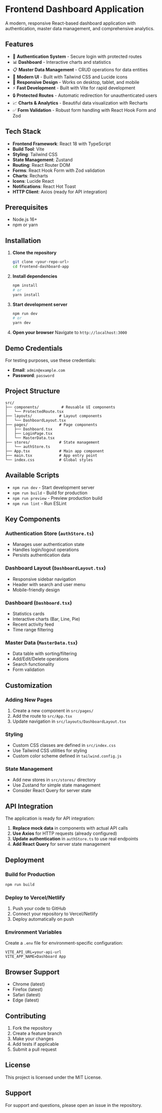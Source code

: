 # Frontend Dashboard Application

A modern, responsive React-based dashboard application with authentication, master data management, and comprehensive analytics.

## Features

- 🔐 **Authentication System** - Secure login with protected routes
- 📊 **Dashboard** - Interactive charts and statistics
- 📋 **Master Data Management** - CRUD operations for data entities
- 🎨 **Modern UI** - Built with Tailwind CSS and Lucide icons
- 📱 **Responsive Design** - Works on desktop, tablet, and mobile
- ⚡ **Fast Development** - Built with Vite for rapid development
- 🔒 **Protected Routes** - Automatic redirection for unauthenticated users
- 📈 **Charts & Analytics** - Beautiful data visualization with Recharts
- ✅ **Form Validation** - Robust form handling with React Hook Form and Zod

## Tech Stack

- **Frontend Framework**: React 18 with TypeScript
- **Build Tool**: Vite
- **Styling**: Tailwind CSS
- **State Management**: Zustand
- **Routing**: React Router DOM
- **Forms**: React Hook Form with Zod validation
- **Charts**: Recharts
- **Icons**: Lucide React
- **Notifications**: React Hot Toast
- **HTTP Client**: Axios (ready for API integration)

## Prerequisites

- Node.js 16+ 
- npm or yarn

## Installation

1. **Clone the repository**
   ```bash
   git clone <your-repo-url>
   cd frontend-dashboard-app
   ```

2. **Install dependencies**
   ```bash
   npm install
   # or
   yarn install
   ```

3. **Start development server**
   ```bash
   npm run dev
   # or
   yarn dev
   ```

4. **Open your browser**
   Navigate to `http://localhost:3000`

## Demo Credentials

For testing purposes, use these credentials:
- **Email**: `admin@example.com`
- **Password**: `password`

## Project Structure

```
src/
├── components/          # Reusable UI components
│   └── ProtectedRoute.tsx
├── layouts/            # Layout components
│   └── DashboardLayout.tsx
├── pages/              # Page components
│   ├── Dashboard.tsx
│   ├── LoginPage.tsx
│   └── MasterData.tsx
├── stores/             # State management
│   └── authStore.ts
├── App.tsx             # Main app component
├── main.tsx            # App entry point
└── index.css           # Global styles
```

## Available Scripts

- `npm run dev` - Start development server
- `npm run build` - Build for production
- `npm run preview` - Preview production build
- `npm run lint` - Run ESLint

## Key Components

### Authentication Store (`authStore.ts`)
- Manages user authentication state
- Handles login/logout operations
- Persists authentication data

### Dashboard Layout (`DashboardLayout.tsx`)
- Responsive sidebar navigation
- Header with search and user menu
- Mobile-friendly design

### Dashboard (`Dashboard.tsx`)
- Statistics cards
- Interactive charts (Bar, Line, Pie)
- Recent activity feed
- Time range filtering

### Master Data (`MasterData.tsx`)
- Data table with sorting/filtering
- Add/Edit/Delete operations
- Search functionality
- Form validation

## Customization

### Adding New Pages
1. Create a new component in `src/pages/`
2. Add the route to `src/App.tsx`
3. Update navigation in `src/layouts/DashboardLayout.tsx`

### Styling
- Custom CSS classes are defined in `src/index.css`
- Use Tailwind CSS utilities for styling
- Custom color scheme defined in `tailwind.config.js`

### State Management
- Add new stores in `src/stores/` directory
- Use Zustand for simple state management
- Consider React Query for server state

## API Integration

The application is ready for API integration:

1. **Replace mock data** in components with actual API calls
2. **Use Axios** for HTTP requests (already configured)
3. **Update authentication** in `authStore.ts` to use real endpoints
4. **Add React Query** for server state management

## Deployment

### Build for Production
```bash
npm run build
```

### Deploy to Vercel/Netlify
1. Push your code to GitHub
2. Connect your repository to Vercel/Netlify
3. Deploy automatically on push

### Environment Variables
Create a `.env` file for environment-specific configuration:
```env
VITE_API_URL=your-api-url
VITE_APP_NAME=Dashboard App
```

## Browser Support

- Chrome (latest)
- Firefox (latest)
- Safari (latest)
- Edge (latest)

## Contributing

1. Fork the repository
2. Create a feature branch
3. Make your changes
4. Add tests if applicable
5. Submit a pull request

## License

This project is licensed under the MIT License.

## Support

For support and questions, please open an issue in the repository.


